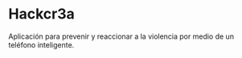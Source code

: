 # Hackcr3a
Aplicación para prevenir y reaccionar a la violencia por medio de un teléfono inteligente.
